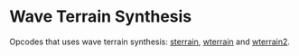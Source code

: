 # **Wave Terrain Synthesis**

Opcodes that uses wave terrain synthesis: 
[sterrain](../../opcodes/sterrain), [wterrain](../../opcodes/wterrain) and [wterrain2](../../opcodes/wterrain2).
